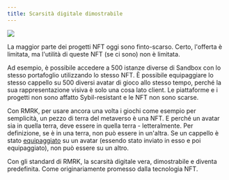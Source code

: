 ```yaml
---
title: Scarsità digitale dimostrabile
---
```


![](../static/img/post_imgs/scarce_01.png)

La maggior parte dei progetti NFT oggi sono finto-scarso. Certo, l'offerta è limitata, ma l'utilità di queste NFT (se ci sono) non è limitata.

Ad esempio, è possibile accedere a 500 istanze diverse di Sandbox con lo stesso portafoglio utilizzando lo stesso NFT. È possibile equipaggiare lo stesso cappello su 500 diversi avatar di gioco allo stesso tempo, perché la sua rappresentazione visiva è solo una cosa lato client. Le piattaforme e i progetti non sono affatto Sybil-resistant e le NFT non sono scarse.

Con RMRK, per usare ancora una volta i giochi come esempio per semplicità, un pezzo di terra del metaverso è una NFT. E perché un avatar sia in quella terra, deve essere in quella terra - letteralmente. Per definizione, se è in una terra, non può essere in un'altra. Se un cappello è stato [equipaggiato](/lego25-equippable.md) su un avatar (essendo stato inviato in esso e poi equipaggiato), non può essere su un altro.

Con gli standard di RMRK, la scarsità digitale vera, dimostrabile e diventa predefinita.
Come originariamente promesso dalla tecnologia NFT.
